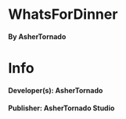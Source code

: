 # WhatsForDinner 
#### By AsherTornado

# Info
#### Developer(s): AsherTornado
#### Publisher: AsherTornado Studio
